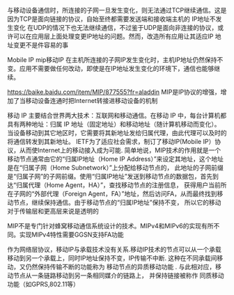 与移动设备通信时，所连接的子网一旦发生变化，则无法通过TCP继续通信。这是因为TCP是面向链接的协议，自始至终都需要发送端和接收端主机的
 IP地址不发生变化
在UDP的情况下也无法继续通信，不过鉴于UDP是面向非连接的协议，或许可以在应用层上面处理变更IP地址的问题。然而，改造所有应用让其适应IP
  地址变更不是件容易的事

Mobile IP    mip移动IP
在主机所连接的子网IP发生变化时，主机IP地址仍然保持不变。应用不需要做任何改动，即使是在IP地址发生变化的环境下，通信也能够继续。

https://baike.baidu.com/item/MIP/877555?fr=aladdin
MIP是IP协议的增强，增加了当移动设备连通时把Internet转接进移动设备的机制

移动 IP 主要结合世界两大技术：互联网和移动通信。在移动 IP 中，每台计算机都具有两种地址：归属 IP 地址（固定地址）和移动地址（随计算机移动而变化）。
  当设备移动到其它地区时，它需要将其新地址发给归属代理，由此代理可以及时的将通信转发到其新地址。
IETF为了适应社会需求，制订了移动IP(Mobile IP）协议，从而使Internet上的移动接入成为可能.
简单地说，MIP技术的作用就是一个移动节点通常由它的“归属IP地址（Home IP Address）”来设定其地址，这个地址是在“归属子网（Home Subnetwork）”上分配给移动节点的，
此地址的子网前缀是“归属子网”的子网前缀。使用“归属IP地址”发送到移动节点的数据包，首先到达“归属代理（Home Agent，HA）”，查找移动节点的注册信息，
获得用户当前所在子网的“外部代理（Foreign Agent，FA）”地址，然后访问FA，从而最终找到移动节点，继续保持通信。由于移动节点的“归属IP地址”保持不变，
所以它的移动对于传输层和更高层来说是透明的

MIP不是专门针对蜂窝移动通信系统设计的技术。MIPv4和MIPv6的实现有所不同。实现MIPv4特性需要GGSN支持FA功能


作为网络层协议，移动IP与承载技术没有关系.移动IP技术的节点可以从一个承载移动到另一个承载上，同时IP地址保持不变，IP传输不中断.
这种在不同承载间移动，又仍然保持传输不断的功能称为 移动节点的异质移动功能 . 与此相对应，移动节点从一条链路移动到另一条相同媒介的链路上，
并保持链接被称作 同质移动功能（如GPRS,802.11等）

